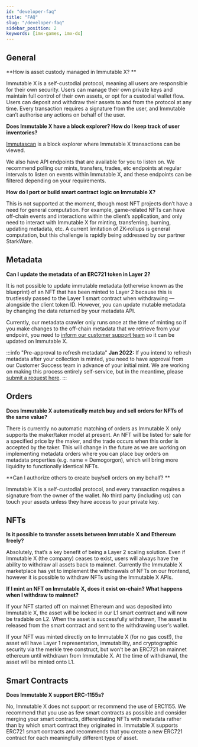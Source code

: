 ```yaml
---
id: "developer-faq"
title: "FAQ"
slug: "/developer-faq"
sidebar_position: 2
keywords: [imx-games, imx-dx]
---
```


## General 
**How is asset custody managed in Immutable X? **

Immutable X is a self-custodial protocol, meaning all users are responsible for their own security. Users can manage their own private keys and maintain full control of their own assets, or opt for a custodial wallet flow. Users can deposit and withdraw their assets to and from the protocol at any time. Every transaction requires a signature from the user, and Immutable can’t authorise any actions on behalf of the user.

**Does Immutable X have a block explorer? How do I keep track of user inventories?**

[Immutascan](https://immutascan.io/) is a block explorer where Immutable X transactions can be viewed.

We also have API endpoints that are available for you to listen on. We recommend polling our mints, transfers, trades, etc endpoints at regular intervals to listen on events within Immutable X, and these endpoints can be filtered depending on your requirements. 

**How do I port or build smart contract logic on Immutable X?**

This is not supported at the moment, though most NFT projects don’t have a need for general computation. For example, game-related NFTs can have off-chain events and interactions within the client’s application, and only need to interact with Immutable X for minting, transferring, burning, updating metadata, etc. A current limitation of ZK-rollups is general computation, but this challenge is rapidly being addressed by our partner StarkWare.

## Metadata

**Can I update the metadata of an ERC721 token in Layer 2?**

It is not possible to update immutable metadata (otherwise known as the blueprint) of an NFT that has been minted to Layer 2 because this is trustlessly passed to the Layer 1 smart contract when withdrawing — alongside the client token ID. However, you can update mutable metadata by changing the data returned by your metadata API. 

Currently, our metadata crawler only runs once at the time of minting so if you make changes to the off-chain metadata that we retrieve from your endpoint, you need to [inform our customer support team](https://support.immutable.com) so it can be updated on Immutable X. 

:::info "Pre-approval to refresh metadata"
**Jan 2022:** If you intend to refresh metadata after your collection is minted, you need to have approval from our Customer Success team in advance of your initial mint. We are working on making this process entirely self-service, but in the meantime, please [submit a request here](https://support.immutable.com).
:::

## Orders

**Does Immutable X automatically match buy and sell orders for NFTs of the same value?**

There is currently no automatic matching of orders as Immutable X only supports the maker/taker model at present. An NFT will be listed for sale for a specified price by the maker, and the trade occurs when this order is accepted by the taker. This will change in the future as we are working on implementing metadata orders where you can place buy orders on metadata properties (e.g. name = Demogorgon), which will bring more liquidity to functionally identical NFTs.

**Can I authorize others to create buy/sell orders on my behalf? **

Immutable X is a self-custodial protocol, and every transaction requires a signature from the owner of the wallet. No third party (including us) can touch your assets unless they have access to your private key. 

## NFTs

**Is it possible to transfer assets between Immutable X and Ethereum freely?**

Absolutely, that’s a key benefit of being a Layer 2 scaling solution. Even if Immutable X (the company) ceases to exist, users will always have the ability to withdraw all assets back to mainnet. Currently the Immutable X marketplace has yet to implement the withdrawals of NFTs on our frontend, however it is possible to withdraw NFTs using the Immutable X APIs.
 
**If I mint an NFT on Immutable X, does it exist on-chain? What happens when I withdraw to mainnet?**

If your NFT started off on mainnet Ethereum and was deposited into Immutable X, the asset will be locked in our L1 smart contract and will now be tradable on L2. When the asset is successfully withdrawn, The asset is released from the smart contract and sent to the withdrawing user’s wallet.

If your NFT was minted directly on to Immutable X (for no gas cost!), the asset will have Layer 1 representation, immutability, and cryptographic security via the merkle tree construct, but won’t be an ERC721 on mainnet ethereum until withdrawn from Immutable X. At the time of withdrawal, the asset will be minted onto L1. 

## Smart Contracts

**Does Immutable X support ERC-1155s?**

No, Immutable X does not support or recommend the use of ERC1155. We recommend that you use as few smart contracts as possible and consider merging your smart contracts, differentiating NFTs with metadata rather than by which smart contract they originated in. 
Immutable X supports ERC721 smart contracts and recommends that you create a new ERC721 contract for each meaningfully different type of asset.